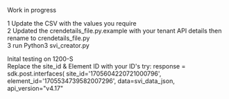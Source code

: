 Work in progress

1 Update the CSV with the values you require<br>
2 Updated the crendetails_file.py.example with your tenant API details then rename to crendetails_file.py<br>
3 run Python3 svi_creator.py<br>

Inital testing on 1200-S
<br>
Replace the site_id & Element ID with your ID's
    try:
        response = sdk.post.interfaces(
            site_id='1705604220721000796',
            element_id='1705534739582007296',
            data=svi_data_json,
            api_version="v4.17"
